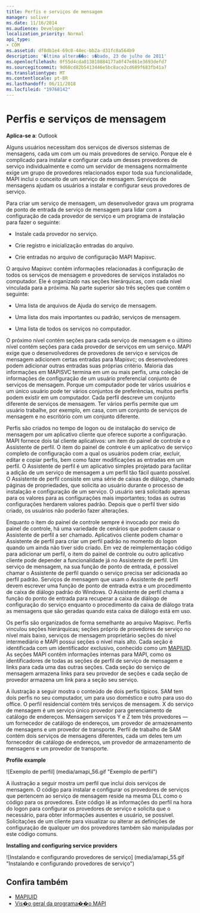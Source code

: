 ```yaml
---
title: Perfis e serviços de mensagem
manager: soliver
ms.date: 11/16/2014
ms.audience: Developer
localization_priority: Normal
api_type:
- COM
ms.assetid: df0db1e4-69c8-44ec-bb2a-d31fc8a564b9
description: '�ltima altera��o: s�bado, 23 de julho de 2011'
ms.openlocfilehash: 0f55d4cda013810884177a0f47e861e3693defd7
ms.sourcegitcommit: 9d60cd82b5413446e5bc8ace2cd689f683fb41a7
ms.translationtype: MT
ms.contentlocale: pt-BR
ms.lasthandoff: 06/11/2018
ms.locfileid: "19768142"
---
```

# <a name="message-services-and-profiles"></a>Perfis e serviços de mensagem
  
**Aplica-se a**: Outlook 
  
Alguns usuários necessitam dos serviços de diversos sistemas de mensagens, cada um com um ou mais provedores de serviço. Porque ele é complicado para instalar e configurar cada um desses provedores de serviço individualmente e como um servidor de mensagens normalmente exige um grupo de provedores relacionados expor toda sua funcionalidade, MAPI inclui o conceito de um serviço de mensagem. Serviços de mensagens ajudam os usuários a instalar e configurar seus provedores de serviço.
  
Para criar um serviço de mensagem, um desenvolvedor grava um programa de ponto de entrada de serviço de mensagem para lidar com a configuração de cada provedor de serviço e um programa de instalação para fazer o seguinte:
  
- Instale cada provedor no serviço.
    
- Crie registro e inicialização entradas do arquivo.
    
- Crie entradas no arquivo de configuração MAPI Mapisvc.
    
O arquivo Mapisvc contém informações relacionadas à configuração de todos os serviços de mensagem e provedores de serviços instalados no computador. Ele é organizado nas seções hierárquicas, com cada nível vinculada para a próxima. Na parte superior são três seções que contêm o seguinte: 
  
- Uma lista de arquivos de Ajuda do serviço de mensagem.
    
- Uma lista dos mais importantes ou padrão, serviços de mensagem.
    
- Uma lista de todos os serviços no computador.
    
O próximo nível contém seções para cada serviço de mensagem e o último nível contém seções para cada provedor de serviços em um serviço. MAPI exige que o desenvolvedores de provedores de serviço e serviços de mensagem adicionem certas entradas para Mapisvc; os desenvolvedores podem adicionar outras entradas suas próprias critério. Maioria das informações em MAPISVC termina em um ou mais perfis, uma coleção de informações de configuração de um usuário preferencial conjunto de serviços de mensagem. Porque um computador pode ter vários usuários e um único usuário pode ter vários conjuntos de preferências, muitos perfis podem existir em um computador. Cada perfil descreve um conjunto diferente de serviços de mensagem. Ter vários perfis permite que um usuário trabalhe, por exemplo, em casa, com um conjunto de serviços de mensagem e no escritório com um conjunto diferente.
  
Perfis são criados no tempo de logon ou de instalação do serviço de mensagem por um aplicativo cliente que oferece suporte a configuração. MAPI fornece dois tal cliente aplicativos: um item do painel de controle e o Assistente de perfil. O item do painel de controle é um aplicativo de serviço completo de configuração com a qual os usuários podem criar, excluir, editar e copiar perfis, bem como fazer modificações as entradas em um perfil. O Assistente de perfil é um aplicativo simples projetado para facilitar a adição de um serviço de mensagem a um perfil tão fácil quanto possível. O Assistente de perfil consiste em uma série de caixas de diálogo, chamado páginas de propriedades, que solicita ao usuário durante o processo de instalação e configuração de um serviço. O usuário será solicitado apenas para os valores para as configurações mais importantes; todas as outras configurações herdarem valores padrão. Depois que o perfil tiver sido criado, os usuários não poderão fazer alterações. 
  
Enquanto o item do painel de controle sempre é invocado por meio do painel de controle, há uma variedade de cenários que podem causar o Assistente de perfil a ser chamado. Aplicativos cliente podem chamar o Assistente de perfil para criar um perfil padrão no momento do logon quando um ainda não tiver sido criado. Em vez de reimplementação código para adicionar um perfil, o item do painel de controle ou outro aplicativo cliente pode depender a funcionalidade já no Assistente de perfil. Um serviço de mensagem, na sua função de ponto de entrada, é possível chamar o Assistente de perfil quando o serviço precisa ser adicionada ao perfil padrão. Serviços de mensagem que usam o Assistente de perfil devem escrever uma função de ponto de entrada extra e um procedimento de caixa de diálogo padrão do Windows. O Assistente de perfil chama a função do ponto de entrada para recuperar a caixa de diálogo de configuração do serviço enquanto o procedimento da caixa de diálogo trata as mensagens que são geradas quando esta caixa de diálogo está em uso. 
  
Os perfis são organizados de forma semelhante ao arquivo Mapisvc. Perfis vinculou seções hierárquicas; seções próprio de provedores de serviço no nível mais baixo, serviços de mensagem proprietário seções do nível intermediário e MAPI possui seções o nível mais alto. Cada seção é identificada com um identificador exclusivo, conhecido como um [MAPIUID](mapiuid.md). As seções MAPI contêm informações internas para MAPI, como os identificadores de todas as seções de perfil de serviço de mensagem e links para cada uma das outras seções. Cada seção do serviço de mensagem armazena links para seu provedor de seções e cada seção de provedor armazena um link para a seção seu serviço. 
  
A ilustração a seguir mostra o conteúdo de dois perfis típicos. SAM tem dois perfis no seu computador, um para uso doméstico e outro para uso do office. O perfil residencial contém três serviços de mensagem. X do serviço de mensagem é um serviço único provedor para gerenciamento de catálogo de endereços. Mensagem serviços Y e Z tem três provedores — um fornecedor de catálogo de endereços, um provedor de armazenamento de mensagens e um provedor de transporte. Perfil de trabalho de SAM contém dois serviços de mensagens diferentes, cada um deles tem um fornecedor de catálogo de endereços, um provedor de armazenamento de mensagens e um provedor de transporte. 
  
**Profile example**
  
![Exemplo de perfil] (media/amapi_56.gif "Exemplo de perfil")
  
A ilustração a seguir mostra um perfil que inclui dois serviços de mensagem. O código para instalar e configurar os provedores de serviços que pertencem ao serviço de mensagem reside na mesma DLL como o código para os provedores. Este código lê as informações do perfil na hora do logon para configurar os provedores de serviço e solicita que o necessário, para obter informações ausentes e usuário, se possível. Solicitações de um cliente para visualizar ou alterar as definições de configuração de qualquer um dos provedores também são manipuladas por este código comuns.
  
**Installing and configuring service providers**
  
![Instalando e configurando provedores de serviço] (media/amapi_55.gif "Instalando e configurando provedores de serviço")
  
## <a name="see-also"></a>Confira também

- [MAPIUID](mapiuid.md)
- [Vis�o geral da programa��o MAPI](mapi-programming-overview.md)


